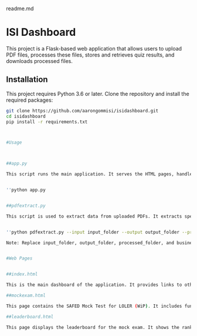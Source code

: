 readme.md

# ISI Dashboard 

This project is a Flask-based web application that allows users to upload PDF files, processes these files, stores and retrieves quiz results, and downloads processed files.

## Installation

This project requires Python 3.6 or later. Clone the repository and install the required packages:

```bash
git clone https://github.com/aarongommisi/isidashboard.git
cd isidashboard
pip install -r requirements.txt



#Usage



##app.py

This script runs the main application. It serves the HTML pages, handles the file upload, processes these files with a separate script, and allows users to download the results.


''python app.py


##pdfextract.py

This script is used to extract data from uploaded PDFs. It extracts specific information from the text of the PDFs, writes this extracted information to a CSV file, merges processed and faulty PDFs into separate files, and moves the processed PDFs to a separate folder.


''python pdfextract.py --input input_folder --output output_folder --processed processed_folder --business_entity business_entity

Note: Replace input_folder, output_folder, processed_folder, and business_entity with your actual parameters.


#Web Pages


##index.html

This is the main dashboard of the application. It provides links to other resources or parts of the application such as the Company Website, Service Sight, Lucid App, PDF Data Extraction Tool, Remedial Actions CSV Generator, Incident Report CSV Generator, Suggestion Request, Support Request, SAFED Mock Test, and Leaderboard.

##mockexam.html

This page contains the SAFED Mock Test for LOLER (WiP). It includes functionality for displaying questions, selecting answers, calculating scores, and generating certificates.

##leaderboard.html

This page displays the leaderboard for the mock exam. It shows the rank, name, score, total questions, and percentage for each participant.

